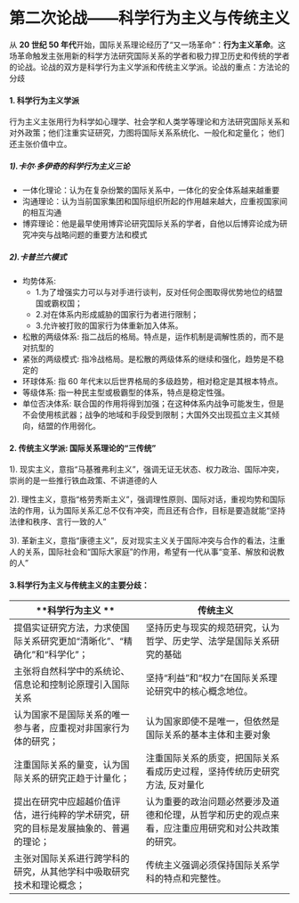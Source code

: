 #  第二次论战——科学行为主义与传统主义

从 **20 世纪 50 年代**开始，国际关系理论经历了“又一场革命”：**行为主义革命**。这场革命触发主张用新的科学方法研究国际关系的学者和极力捍卫历史和传统的学者的论战。论战的双方是科学行为主义学派和传统主义学派。论战的重点：方法论的分歧

#### 1. 科学行为主义学派

行为主义主张用行为科学如心理学、社会学和人类学等理论和方法研究国际关系和对外政策；他们注重实证研究，力图将国际关系系统化、一般化和定量化； 他们还主张价值中立。

##### 1).卡尔·多伊奇的科学行为主义三论

- 一体化理论：认为在复杂纷繁的国际关系中，一体化的安全体系越来越重要
- 沟通理论：认为当前国家集团和国际组织所起的作用越来越大，应重视国家间的相互沟通
- 博弈理论：他是最早使用博弈论研究国际关系的学者，自他以后博弈论成为研究冲突与战略问题的重要方法和模式

##### 2).卡普兰六模式 

- 均势体系: 
    - 1.为了增强实力可以与对手进行谈判，反对任何企图取得优势地位的结盟国或霸权国；
    - 2.对在体系内形成威胁的国家行为者进行限制； 
    - 3.允许被打败的国家行为体重新加入体系。  
- 松散的两级体系: 指二战后的格局。特点是，运作机制是调解性质的，而不是对抗型的
- 紧张的两级模式: 指冷战格局。是松散的两级体系的继续和强化，趋势是不稳定的
- 环球体系: 指 60 年代末以后世界格局的多级趋势，相对稳定是其根本特点。
- 等级体系: 指一种民主型或极霸型的体系，特点是稳定性强。
- 单位否决体系: 联合国的作用将得到加强；在这种体系内战争可能发生，但是不会使用核武器；战争的地域和手段受到限制；大国外交出现孤立主义其倾向，结盟的作用弱化。 

#### 2. 传统主义学派: 国际关系理论的“三传统”

1). 现实主义，意指“马基雅弗利主义”，强调无证无状态、权力政治、国际冲突，崇尚的是一些推行铁血政策、不讲道德的人

2). 理性主义，意指“格劳秀斯主义”，强调理性原则、国际对话，重视均势和国际法的作用，认为国际关系汇总不仅有冲突，而且还有合作，目标是要造就能“坚持法律和秩序、言行一致的人”

3). 革新主义，意指“康德主义”，反对现实主义关于国际冲突与合作的看法，注重人的关系，国际社会和“国际大家庭”的作用，希望有一代从事“变革、解放和说教的人”

#### 3.科学行为主义与传统主义的主要分歧：

| **科学行为主义                                            ** | 传统主义                                                     |
| ------------------------------------------------------------ | ------------------------------------------------------------ |
| 提倡实证研究方法，力求使国际关系研究更加“清晰化”、“精确化”和“科学化”； | 坚持历史与现实的规范研究，认为哲学、历史学、法学是国际关系研究的基础 |
| 主张将自然科学中的系统论、信息论和控制论原理引入国际关系     | 坚持“利益”和“权力”在国际关系理   论研究中的核心概念地位。    |
| 认为国家不是国际关系的唯一参与者，应重视对非国家行为体的研究； | 认为国家即使不是唯一，但依然是国际关系的基本主体和主要对象   |
| 注重国际关系的量变，认为国际关系的研究正趋于计量化；         | 注重国际关系的质变，把国际关系看成历史过程，坚持传统历史研究方法, 反对量化 |
| 提出在研究中应超越价值评估，进行纯粹的学术研究，研究的目标是发展抽象的、普遍的理论； | 认为重要的政治问题必然要涉及道德和伦理，从哲学和历史的观点来看，应注重应用研究和对公共政策的研究。 |
| 主张对国际关系进行跨学科的研究，从其他学科中吸取研究技术和理论概念； | 传统主义强调必须保持国际关系学科的特点和完整性。             |

